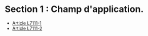 # Section 1 : Champ d'application.

* [Article L7111-1](./LEGIARTI000006904508.md)
* [Article L7111-2](./LEGIARTI000006904509.md)
